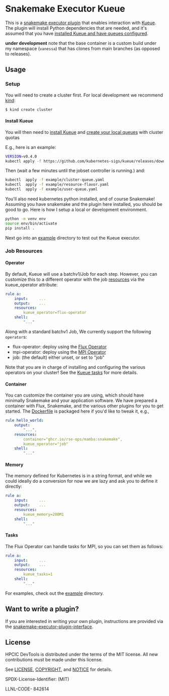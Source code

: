 # Snakemake Executor Kueue

This is a [snakemake executor plugin](https://github.com/snakemake/snakemake-executor-plugin-interface/)
that enables interaction with [Kueue](https://kueue.sigs.k8s.io/docs/overview/). The plugin will
install Python dependencies that are needed, and it's assumed that you have [installed Kueue and have queues configured](https://kueue.sigs.k8s.io/docs/tasks/run_jobs/#before-you-begin).

**under development** note that the base container is a custom build under my namespace (`vanessa`)
that has clones from main branches (as opposed to releases).

## Usage

### Setup

You will need to create a cluster first. For local development we recommend [kind](https://kind.sigs.k8s.io/docs/user/quick-start/#installing-from-source):

```bash
$ kind create cluster
```

#### Install Kueue

You will then need to [install Kueue](https://kueue.sigs.k8s.io/docs/installation/) and
[create your local queues](https://kueue.sigs.k8s.io/docs/tasks/administer_cluster_quotas/) with cluster quotas

E.g., here is an example:

```bash
VERSION=v0.4.0
kubectl apply -f https://github.com/kubernetes-sigs/kueue/releases/download/$VERSION/manifests.yaml
```

Then (wait a few minutes until the jobset controller is running.) and:

```bash
kubectl  apply -f example/cluster-queue.yaml 
kubectl  apply -f example/resource-flavor.yaml 
kubectl  apply -f example/user-queue.yaml 
```

You'll also need kubernetes python installed, and of course Snakemake! Assuming you have snakemake and the plugin here installed, you should be good
to go. Here is how I setup a local or development environment.

```bash
python -m venv env
source env/bin/activate
pip install .
```

Next go into an [example](example) directory to test out the Kueue executor.

### Job Resources

#### Operator

By default, Kueue will use a batchv1/Job for each step. However, you can
customize this to a different operator with the job [resources](https://snakemake.readthedocs.io/en/stable/snakefiles/rules.html#resources)
via the kueue_operator attribute:

```yaml
rule a:
    input:     ...
    output:    ...
    resources:
        kueue_operator=flux-operator
    shell:
        "..."
```

Along with a standard batchv1 Job, We currently support the following `operator`s:

 - flux-operator: deploy using the [Flux Operator](https://github.com/flux-framework/flux-operator)
 - mpi-operator: deploy using the [MPI Operator](https://github.com/kubeflow/mpi-operator/)
 - job: (the default) either unset, or set to "job"

Note that you are in charge of installing and configuring the various operators on your cluster!
See the [Kueue tasks](https://kueue.sigs.k8s.io/docs/tasks/) for more details.

#### Container

You can customize the container you are using, which should have minimally Snakemake and your application
software. We have prepared a container with Flux, Snakemake, and the various other plugins for you to get started.
The [Dockerfile](Dockerfile) is packaged here if you'd like to tweak it, e.g.,

```yaml
rule hello_world:
	output:
		"...",
	resources: 
		container="ghcr.io/rse-ops/mamba:snakemake",
		kueue_operator="job"
	shell:
        "..."
```

#### Memory

The memory defined for Kubernetes is in a string format, and while we could ideally
do a conversion for now we are lazy and ask you to define it directly:

```yaml
rule a:
    input:     ...
    output:    ...
    resources:
        kueue_memory=200M1
    shell:
        "..."
```

#### Tasks

The Flux Operator can handle tasks for MPI, so you can set them as follows:

```yaml
rule a:
    input:     ...
    output:    ...
    resources:
        kueue_tasks=1
    shell:
        "..."
```


For examples, check out the [example](example) directory.

## Want to write a plugin?

If you are interested in writing your own plugin, instructions are provided via the [snakemake-executor-plugin-interface](https://github.com/snakemake/snakemake-executor-plugin-interface).

## License

HPCIC DevTools is distributed under the terms of the MIT license.
All new contributions must be made under this license.

See [LICENSE](https://github.com/converged-computing/cloud-select/blob/main/LICENSE),
[COPYRIGHT](https://github.com/converged-computing/cloud-select/blob/main/COPYRIGHT), and
[NOTICE](https://github.com/converged-computing/cloud-select/blob/main/NOTICE) for details.

SPDX-License-Identifier: (MIT)

LLNL-CODE- 842614